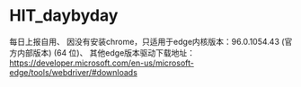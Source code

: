# HIT_daybyday
每日上报自用、
因没有安装chrome，只适用于edge内核版本：96.0.1054.43 (官方内部版本) (64 位)、
其他edge版本驱动下载地址：https://developer.microsoft.com/en-us/microsoft-edge/tools/webdriver/#downloads
